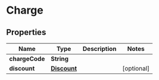 
# Charge

## Properties
Name | Type | Description | Notes
------------ | ------------- | ------------- | -------------
**chargeCode** | **String** |  | 
**discount** | [**Discount**](Discount.md) |  |  [optional]



